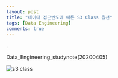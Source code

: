 ```yaml
---
layout: post
title: "데이터 접근빈도에 따른 S3 Class 옵션"
tags: [Data Engineering]
comments: true
---
```


.

Data_Engineering_studynote(20200405)

![s3 class](https://user-images.githubusercontent.com/41605276/78467090-20344780-7744-11ea-8fef-cff9f8a0edd5.png)
